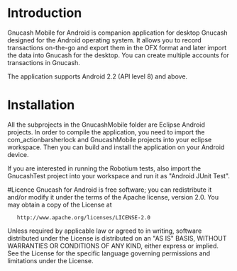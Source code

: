 # Introduction

Gnucash Mobile for Android is companion application for desktop Gnucash
designed for the Android operating system.
It allows you to record transactions on-the-go and export them in the OFX 
format and later import the data into Gnucash for the desktop.
You can create multiple accounts for transactions in Gnucash.

The application supports Android 2.2 (API level 8) and above. 


# Installation

All the subprojects in the GnucashMobile folder are Eclipse Android projects.
In order to compile the application, you need to import the com_actionbarsherlock
and GnucashMobile projects into your eclipse workspace. Then you can build and install
the application on your Android device.

If you are interested in running the Robotium tests, also import the GnucashTest
project into your workspace and run it as "Android JUnit Test".


#Licence
Gnucash for Android is free software; you can redistribute it and/or 
modify it under the terms of the Apache license, version 2.0.
You may obtain a copy of the License at

       http://www.apache.org/licenses/LICENSE-2.0

Unless required by applicable law or agreed to in writing, software
distributed under the License is distributed on an "AS IS" BASIS,
WITHOUT WARRANTIES OR CONDITIONS OF ANY KIND, either express or implied.
See the License for the specific language governing permissions and 
limitations under the License.
